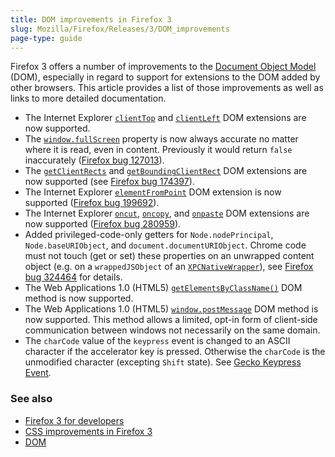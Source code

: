 ```yaml
---
title: DOM improvements in Firefox 3
slug: Mozilla/Firefox/Releases/3/DOM_improvements
page-type: guide
---
```




Firefox 3 offers a number of improvements to the [Document Object Model](/Web/API/Document_Object_Model) (DOM), especially in regard to support for extensions to the DOM added by other browsers. This article provides a list of those improvements as well as links to more detailed documentation.

- The Internet Explorer [`clientTop`](/Web/API/Element/clientTop) and [`clientLeft`](/Web/API/Element/clientLeft) DOM extensions are now supported.
- The [`window.fullScreen`](/Web/API/Window/fullScreen) property is now always accurate no matter where it is read, even in content. Previously it would return `false` inaccurately ([Firefox bug 127013](https://bugzil.la/127013)).
- The [`getClientRects`](/Web/API/Element/getClientRects) and [`getBoundingClientRect`](/Web/API/Element/getBoundingClientRect) DOM extensions are now supported (see [Firefox bug 174397](https://bugzil.la/174397)).
- The Internet Explorer [`elementFromPoint`](/Web/API/Document/elementFromPoint) DOM extension is now supported ([Firefox bug 199692](https://bugzil.la/199692)).
- The Internet Explorer [`oncut`](/Web/API/HTMLElement/cut_event), [`oncopy`](/Web/API/HTMLElement/copy_event), and [`onpaste`](/Web/API/HTMLElement/paste_event) DOM extensions are now supported ([Firefox bug 280959](https://bugzil.la/280959)).
- Added privileged-code-only getters for `Node.nodePrincipal`, `Node.baseURIObject`, and `document.documentURIObject`. Chrome code must not touch (get or set) these properties on an unwrapped content object (e.g. on a `wrappedJSObject` of an [`XPCNativeWrapper`](/en-US/XPCNativeWrapper)), see [Firefox bug 324464](https://bugzil.la/324464) for details.
- The Web Applications 1.0 (HTML5) [`getElementsByClassName()`](/Web/API/Document/getElementsByClassName) DOM method is now supported.
- The Web Applications 1.0 (HTML5) [`window.postMessage`](/Web/API/Window/postMessage) DOM method is now supported. This method allows a limited, opt-in form of client-side communication between windows not necessarily on the same domain.
- The `charCode` value of the `keypress` event is changed to an ASCII character if the accelerator key is pressed. Otherwise the `charCode` is the unmodified character (excepting `Shift` state). See [Gecko Keypress Event](/en-US/Gecko_Keypress_Event).

### See also

- [Firefox 3 for developers](/Mozilla/Firefox/Releases/3)
- [CSS improvements in Firefox 3](/CSS_improvements_in_Firefox_3)
- [DOM](/Web/API/Document_Object_Model)
